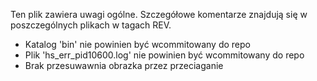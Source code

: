 Ten plik zawiera uwagi ogólne. Szczegółowe komentarze znajdują się w poszczególnych plikach w tagach REV.

* Katalog 'bin' nie powinien być wcommitowany do repo
* Plik 'hs_err_pid10600.log' nie powinien być wcommitowany do repo
* Brak przesuwawnia obrazka przez przeciaganie

